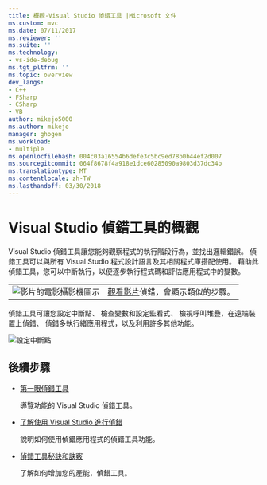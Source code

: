 ```yaml
---
title: 概觀-Visual Studio 偵錯工具 |Microsoft 文件
ms.custom: mvc
ms.date: 07/11/2017
ms.reviewer: ''
ms.suite: ''
ms.technology:
- vs-ide-debug
ms.tgt_pltfrm: ''
ms.topic: overview
dev_langs:
- C++
- FSharp
- CSharp
- VB
author: mikejo5000
ms.author: mikejo
manager: ghogen
ms.workload:
- multiple
ms.openlocfilehash: 004c03a16554b6defe3c5bc9ed78b0b44ef2d007
ms.sourcegitcommit: 064f8678f4a918e1dce60285090a9803d37dc34b
ms.translationtype: MT
ms.contentlocale: zh-TW
ms.lasthandoff: 03/30/2018
---
```

# <a name="overview-of-the-visual-studio-debugger"></a>Visual Studio 偵錯工具的概觀

Visual Studio 偵錯工具讓您能夠觀察程式的執行階段行為，並找出邏輯錯誤。 偵錯工具可以與所有 Visual Studio 程式設計語言及其相關程式庫搭配使用。 藉助此偵錯工具，您可以中斷執行，以便逐步執行程式碼和評估應用程式中的變數。  

|         |         |
|---------|---------|
|  ![影片的電影攝影機圖示](../install/media/video-icon.png "觀看影片")  |    [觀看影片](https://mva.microsoft.com/en-US/training-courses-embed/getting-started-with-visual-studio-2017-17798/Debugger-Feature-tour-of-Visual-studio-2017-sqwiwLD6D_1111787171)偵錯，會顯示類似的步驟。 |

偵錯工具可讓您設定中斷點、 檢查變數和設定監看式、 檢視呼叫堆疊，在遠端裝置上偵錯、 偵錯多執行緒應用程式，以及利用許多其他功能。

![設定中斷點](../debugger/media/dbg-tour-set-a-breakpoint.gif "設定中斷點")

## <a name="next-steps"></a>後續步驟
  
* [第一眼偵錯工具](../debugger/debugger-feature-tour.md)  

    導覽功能的 Visual Studio 偵錯工具。  
 
* [了解使用 Visual Studio 進行偵錯](../debugger/getting-started-with-the-debugger.md)

    說明如何使用偵錯應用程式的偵錯工具功能。  

* [偵錯工具秘訣和訣竅](../debugger/debugger-tips-and-tricks.md)  

    了解如何增加您的產能，偵錯工具。 